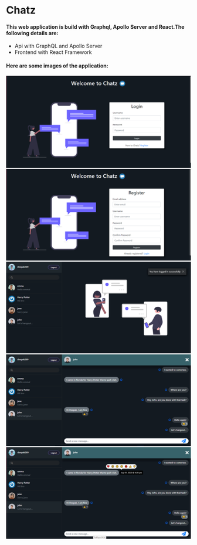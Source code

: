 # Chatz
#### This web application is build with Graphql, Apollo Server and React.The following details are:
* Api with GraphQL and Apollo Server
* Frontend with React Framework 

#### Here are some images of the application:
![I1](/images/I1.png)
![I2](/images/I2.png)
![I3](/images/I3.png)
![I4](/images/I4.png)
![I5](/images/I5.png)